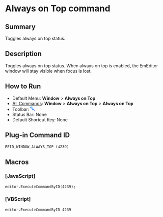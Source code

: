 # Always on Top command

## Summary

Toggles always on top status.

## Description

Toggles always on top status. When always on top is enabled, the EmEditor window will stay visible when focus is lost.

## How to Run

- Default Menu: **Window** \> **Always on Top**
- [All Commands](../tools/all_commands): **Window**
\> **Always on Top** \> **Always on Top**
- Toolbar: ![](../../images/windowalwaystop.gif)
- Status Bar: None
- Default Shortcut Key: None

## Plug-in Command ID

```
EEID_WINDOW_ALWAYS_TOP (4239)
```

## Macros

### \[JavaScript\]

```
editor.ExecuteCommandByID(4239);
```

### \[VBScript\]

```
editor.ExecuteCommandByID 4239
```
